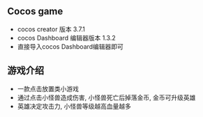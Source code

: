 ## Cocos game

- cocos creator 版本 3.7.1
- cocos Dashboard 编辑器版本 1.3.2
- 直接导入cocos Dashboard编辑器即可


## 游戏介绍

- 一款点击放置类小游戏
- 通过点击小怪兽造成伤害, 小怪兽死亡后掉落金币, 金币可升级英雄
- 英雄决定攻击力, 小怪兽等级越高血量越多
